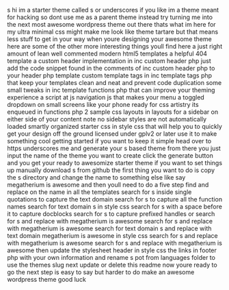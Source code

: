 s hi im a starter theme called s or underscores if you like im a theme meant for hacking so dont use me as a parent theme instead try turning me into the next most awesome wordpress theme out there thats what im here for my ultra minimal css might make me look like theme tartare but that means less stuff to get in your way when youre designing your awesome theme here are some of the other more interesting things youll find here a just right amount of lean well commented modern html5 templates a helpful 404 template a custom header implementation in inc custom header php just add the code snippet found in the comments of inc custom header php to your header php template custom template tags in inc template tags php that keep your templates clean and neat and prevent code duplication some small tweaks in inc template functions php that can improve your theming experience a script at js navigation js that makes your menu a toggled dropdown on small screens like your phone ready for css artistry its enqueued in functions php 2 sample css layouts in layouts for a sidebar on either side of your content note no sidebar styles are not automatically loaded smartly organized starter css in style css that will help you to quickly get your design off the ground licensed under gplv2 or later use it to make something cool getting started if you want to keep it simple head over to https underscores me and generate your s based theme from there you just input the name of the theme you want to create click the generate button and you get your ready to awesomize starter theme if you want to set things up manually download s from github the first thing you want to do is copy the s directory and change the name to something else like say megatherium is awesome and then youll need to do a five step find and replace on the name in all the templates search for s inside single quotations to capture the text domain search for s to capture all the function names search for text domain s in style css search for s with a space before it to capture docblocks search for s to capture prefixed handles or search for s and replace with megatherium is awesome search for s and replace with megatherium is awesome search for text domain s and replace with text domain megatherium is awesome in style css search for s and replace with megatherium is awesome search for s and replace with megatherium is awesome then update the stylesheet header in style css the links in footer php with your own information and rename s pot from languages folder to use the themes slug next update or delete this readme now youre ready to go the next step is easy to say but harder to do make an awesome wordpress theme good luck
